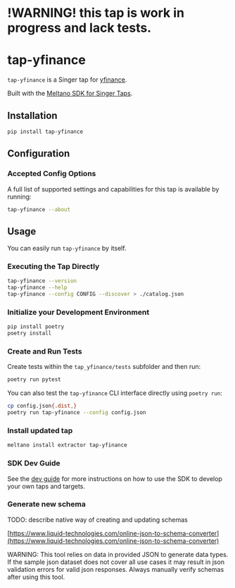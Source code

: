 # !WARNING! this tap is work in progress and lack tests.

# tap-yfinance

`tap-yfinance` is a Singer tap for [yfinance](https://pypi.org/project/yfinance/).

Built with the [Meltano SDK for Singer Taps](https://gitlab.com/meltano/singer-sdk).

## Installation

```bash
pip install tap-yfinance
```

## Configuration

### Accepted Config Options

A full list of supported settings and capabilities for this
tap is available by running:

```bash
tap-yfinance --about 
```

## Usage

You can easily run `tap-yfinance` by itself.

### Executing the Tap Directly

```bash
tap-yfinance --version
tap-yfinance --help
tap-yfinance --config CONFIG --discover > ./catalog.json
```

### Initialize your Development Environment

```bash
pip install poetry
poetry install
```

### Create and Run Tests

Create tests within the `tap_yfinance/tests` subfolder and
  then run:

```bash
poetry run pytest
```

You can also test the `tap-yfinance` CLI interface directly using `poetry run`:

```bash
cp config.json{.dist,}
poetry run tap-yfinance --config config.json
```

### Install updated tap

```bash
meltano install extractor tap-yfinance
```

### SDK Dev Guide

See the [dev guide](https://gitlab.com/meltano/singer-sdk/-/blob/main/docs/dev_guide.md) for more instructions on how to use the SDK to 
develop your own taps and targets.

### Generate new schema

TODO: describe native way of creating and updating schemas

[https://www.liquid-technologies.com/online-json-to-schema-converter](https://www.liquid-technologies.com/online-json-to-schema-converter)

WARNING: This tool relies on data in provided JSON to generate data types. If the sample json dataset does not cover all use cases it may result in json validation errors for valid json responses. Always manually verify schemas after using this tool.

